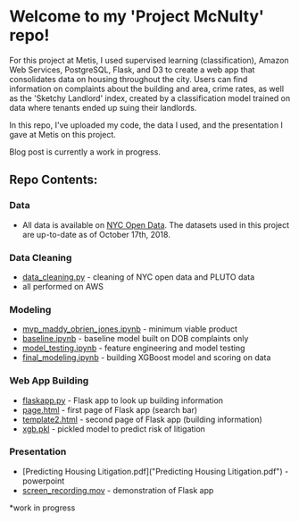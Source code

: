 # Welcome to my 'Project McNulty' repo!   

For this project at Metis, I used supervised learning (classification), Amazon Web Services, PostgreSQL, Flask, and D3 to create a web app that consolidates data on housing throughout the city. Users can find information on complaints about the building and area, crime rates, as well as the 'Sketchy Landlord' index, created by a classification model trained on data where tenants ended up suing their landlords.

In this repo, I've uploaded my code, the data I used, and the presentation I gave at Metis on this project.  
  
Blog post is currently a work in progress.
  
## Repo Contents:   

### Data
* All data is available on [NYC Open Data]. The datasets used in this project are up-to-date as of October 17th, 2018.

### Data Cleaning
* [data_cleaning.py](data_cleaning.py) - cleaning of NYC open data and PLUTO data
* all performed on AWS
  
### Modeling
* [mvp_maddy_obrien_jones.ipynb](mvp_maddy_obrien_jones.ipynb) - minimum viable product
* [baseline.ipynb](baseline.ipynb) - baseline model built on DOB complaints only
* [model_testing.ipynb](model_testing.ipynb) - feature engineering and model testing
* [final_modeling.ipynb](final_modeling.ipynb) - building XGBoost model and scoring on data

### Web App Building
* [flaskapp.py](flaskapp.py) - Flask app to look up building information
* [page.html](page.html) - first page of Flask app (search bar)
* [template2.html](template2.html) - second page of Flask app (building information)
* [xgb.pkl](xgb.pkl) - pickled model to predict risk of litigation

### Presentation
* [Predicting Housing Litigation.pdf]("Predicting Housing Litigation.pdf") - powerpoint
* [screen_recording.mov](screen_recording.mov) - demonstration of Flask app

*work in progress

[NYC Open Data]: https://opendata.cityofnewyork.us/
